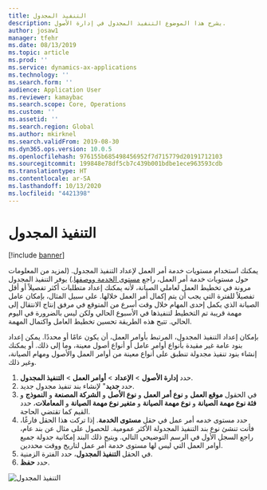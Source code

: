 ```yaml
---
title: التنفيذ المجدول
description: يشرح هذا الموضوع التنفيذ المجدول في إدارة الأصول.
author: josaw1
manager: tfehr
ms.date: 08/13/2019
ms.topic: article
ms.prod: ''
ms.service: dynamics-ax-applications
ms.technology: ''
ms.search.form: ''
audience: Application User
ms.reviewer: kamaybac
ms.search.scope: Core, Operations
ms.custom: ''
ms.assetid: ''
ms.search.region: Global
ms.author: mkirknel
ms.search.validFrom: 2019-08-30
ms.dyn365.ops.version: 10.0.5
ms.openlocfilehash: 976155b685498456952f7d715779d20191712103
ms.sourcegitcommit: 199848e78df5cb7c439b001bdbe1ece963593cdb
ms.translationtype: HT
ms.contentlocale: ar-SA
ms.lasthandoff: 10/13/2020
ms.locfileid: "4421398"
---
```

# <a name="scheduled-execution"></a>التنفيذ المجدول

[!include [banner](../../includes/banner.md)]

 

يمكنك استخدام مستويات خدمة أمر العمل لإعداد التنفيذ المجدول. (لمزيد من المعلومات حول مستويات خدمة أمر العمل، راجع [مستوى الخدمة ووصفها‬](service-level-and-description.md).) يوفر التنفيذ المجدول مرونة في تخطيط العمل لعاملي الصيانة، لأنه يمكنك إعداد متطلبات أكثر تفصيلاً أو أقل تفصيلاً للفترة التي يجب أن يتم إكمال أمر العمل خلالها. على سبيل المثال، بإمكان عامل الصيانة الذي يكمل إحدى المهام خلال وقت أسرع من المتوقع في مرفق إنتاج الانتقال إلى مهمة قريبة تم التخطيط لتنفيذها في الأسبوع الحالي ولكن ليس بالضرورة في اليوم الحالي. تتيح هذه الطريقة تحسين تخطيط العامل واكتمال المهمة.

بإمكان إعداد التنفيذ المجدول، المرتبط بأوامر العمل، أن يكون عامًا أو محددًا. يمكن إعداد بنود عامة غير مقيدة بأنواع أوامر عامل أو أنواع أصول معينة، وما إلى ذلك. أو يمكنك إنشاء بنود تنفيذ مجدولة تنطبق على أنواع معينة من أوامر العمل والأصول ومهام الصيانة، وغير ذلك.

1. حدد **إدارة الأصول** \> **الإعداد** \> **أوامر العمل** \> **التنفيذ المجدول**.
2. حدد **جديد**" لإنشاء بند تنفيذ مجدول جديد.
3. في الحقول **موقع العمل** و **نوع أمر العمل** و **نوع الأصل** و **الشركة المصنعة** و **النموذج** و **فئة نوع مهمة الصيانة** و **نوع مهمة الصيانة** و **متغير نوع مهمة الصيانة** و **المعاملات**، حدد القيم كما تقتضي الحاجة.
4. حدد مستوى خدمه أمر عمل في حقل **مستوى الخدمة**. إذا تركت هذا الحقل فارغًا، فأنت تنشئ نوع بند التنفيذ المجدولة الأكثر عمومية. للحصول على مثال عن بند عام، راجع السجل الأول في الرسم التوضيحي التالي. ويتيح ذلك البند إمكانية جدولة جميع أوامر العمل التي ليس لها مستوى خدمة أمر عمل لتاريخ ووقت محددين.
5. في الحقل **التنفيذ المجدول**، حدد الفترة الزمنية.
6. حدد **حفظ**.

![التنفيذ المجدول](media/20-setup-for-work-orders.png)

